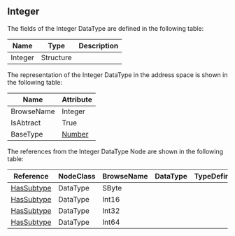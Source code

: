 <!-- datatype -->
## Integer
<!-- end of description -->
The fields of the Integer DataType are defined in the following table:  

|Name|Type|Description|
|---|---|---|
|Integer|Structure||

The representation of the Integer DataType in the address space is shown in the following table:  

|Name|Attribute|
|---|---|
|BrowseName|Integer|
|IsAbtract|True|
|BaseType|[Number](../../../Part3/DataTypes/Number/readme.md)|

The references from the Integer DataType Node are shown in the following table:  

|Reference|NodeClass|BrowseName|DataType|TypeDefinition|ModellingRule|
|---|---|---|---|---|---|
|[HasSubtype](../../../Part3/ReferenceTypes/HasSubtype/readme.md)|DataType|SByte||||
|[HasSubtype](../../../Part3/ReferenceTypes/HasSubtype/readme.md)|DataType|Int16||||
|[HasSubtype](../../../Part3/ReferenceTypes/HasSubtype/readme.md)|DataType|Int32||||
|[HasSubtype](../../../Part3/ReferenceTypes/HasSubtype/readme.md)|DataType|Int64||||

